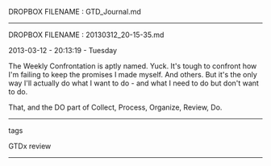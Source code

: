 DROPBOX FILENAME : GTD_Journal.md

 _ _ _  _ _ _  _ _ _  _ _ _ 
DROPBOX FILENAME : 20130312_20-15-35.md


2013-03-12 - 20:13:19 - Tuesday

The Weekly Confrontation is aptly named. Yuck. It's tough to confront how I'm failing to keep the promises I made myself. And others. But it's the only way I'll actually do what I want to do - and what I need to do but don't want to do. 

That, and the DO part of Collect, Process, Organize, Review, Do.

 _ _ _  _ _ _  _ _ _  _ _ _ 

tags

GTDx
review

 _ _ _  _ _ _  _ _ _  _ _ _ 

